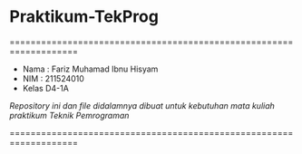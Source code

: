# Praktikum-TekProg

===================================================================

- Nama  : Fariz Muhamad Ibnu Hisyam
- NIM   : 211524010
- Kelas D4-1A


*Repository ini dan file didalamnya dibuat untuk kebutuhan mata kuliah praktikum _Teknik Pemrograman_*

===================================================================
